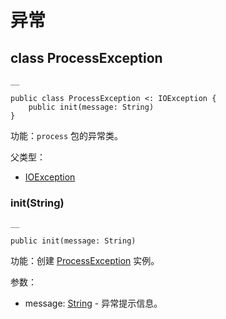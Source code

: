 
# 异常

## class ProcessException
    
    __
    
    public class ProcessException <: IOException {
        public init(message: String)
    }
    
功能：`process` 包的异常类。

父类型：

  * [IOException](https://docs.cangjie-lang.cn/docs/1.0.1/libs/std/io/io_package_api/io_package_exceptions.html#class-ioexception)

### init\(String\)
    
    __
    
    public init(message: String)
    
功能：创建 [ProcessException](https://docs.cangjie-lang.cn/docs/1.0.1/libs/std/process/process_package_api/process_package_exceptions.html#class-processexception) 实例。

参数：

  * message: [String](https://docs.cangjie-lang.cn/docs/1.0.1/libs/std/core/core_package_api/core_package_structs.html#struct-string) \- 异常提示信息。